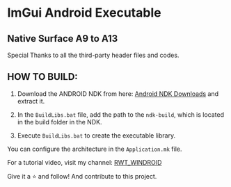 # ImGui Android Executable

## Native Surface A9 to A13

Special Thanks to all the third-party header files and codes.

## HOW TO BUILD:
1. Download the ANDROID NDK from here: [Android NDK Downloads](https://developer.android.com/ndk/downloads) and extract it.

2. In the `BuildLibs.bat` file, add the path to the `ndk-build`, which is located in the build folder in the NDK.

3. Execute `BuildLibs.bat` to create the executable library.

You can configure the architecture in the `Application.mk` file.

For a tutorial video, visit my channel: [RWT_WINDROID](https://www.youtube.com/@rwtwindroid/videos)

Give it a ⭐️ and follow!
And contribute to this project.
